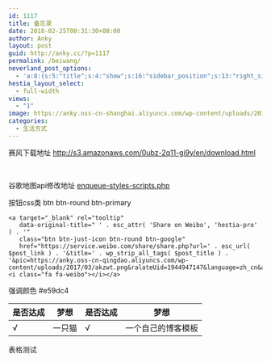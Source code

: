 ```yaml
---
id: 1117
title: 备忘录
date: 2018-02-25T00:31:30+08:00
author: Anky
layout: post
guid: http://anky.cc/?p=1117
permalink: /beiwang/
neverland_post_options:
  - 'a:8:{s:5:"title";s:4:"show";s:16:"sidebar_position";s:13:"right_sidebar";s:17:"post_format_video";s:0:"";s:21:"post_format_link_href";s:0:"";s:22:"post_format_link_title";s:0:"";s:22:"post_format_quote_text";s:0:"";s:24:"post_format_quote_author";s:0:"";s:17:"post_format_audio";s:0:"";}'
hestia_layout_select:
  - full-width
views:
  - "1"
image: https://anky.oss-cn-shanghai.aliyuncs.com/wp-content/uploads/2018/02/Zhan_Wei_Tu.jpg
categories:
  - 生活方式
---
```

赛风下载地址 http://s3.amazonaws.com/0ubz-2q11-gi9y/en/download.html

&nbsp;

谷歌地图api修改地址 <a class="hover focus" tabindex="-1" role="treeitem" href="https://anky.cc/wp-admin/theme-editor.php?file=admin%2Fenqueue-styles-scripts.php&theme=unrovr" aria-level="3" aria-setsize="22" aria-posinset="38"><span class="notice notice-info">enqueue-styles-scripts.php</span></a>

按钮css类 btn btn-round btn-primary

<pre class="pure-highlightjs"><code class="http">&lt;a target="_blank" rel="tooltip"
   data-original-title=" ' . esc_attr( 'Share on Weibo', 'hestia-pro' ) . '"
   class="btn btn-just-icon btn-round btn-google"
   href="https://service.weibo.com/share/share.php?url=' . esc_url( $post_link ) . '&title=' . wp_strip_all_tags( $post_title ) . '&pic=https://anky.oss-cn-qingdao.aliyuncs.com/wp-content/uploads/2017/03/akzwt.png&ralateUid=1944947147&language=zh_cn&appkey=1320286925"&gt;&lt;i class="fa fa-weibo"&gt;&lt;/i&gt;&lt;/a&gt;</code></pre>

强调颜色 #e59dc4

| 是否达成 | 梦想  | 是否达成 | 梦想        |
| ---- | --- | ---- | --------- |
| √    | 一只猫 | √    | 一个自己的博客模板 |

表格测试